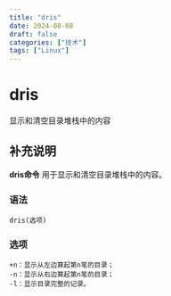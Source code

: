 ```yaml
---
title: "dris"
date: 2024-08-08
draft: false
categories: ["技术"]
tags: ["Linux"]
---
```

dris
===

显示和清空目录堆栈中的内容

## 补充说明

**dris命令** 用于显示和清空目录堆栈中的内容。

###  语法

```shell
dris(选项)
```

###  选项

```shell
+n：显示从左边算起第n笔的目录；
-n：显示从右边算起第n笔的目录；
-l：显示目录完整的记录。
```


